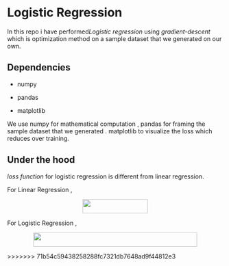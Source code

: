 # Logistic Regression

In this repo i have performed*Logistic regression* using *gradient-descent* which is optimization method on a sample dataset that we generated on our own.

## Dependencies

- numpy

- pandas

- matplotlib

We use numpy for mathematical computation , pandas for framing the sample dataset that we generated . matplotlib to visualize the loss which reduces over training.

## Under the hood

 *loss function* for logistic regression is different from linear regression.

For Linear Regression ,

<p align="center"><img src="/from_scratch/logistic_regression/gradient-descent/tex/f81a893ca8e5ebd4cae3c4cc919d31ee.svg?invert_in_darkmode&sanitize=true" align=middle width=152.1768435pt height=32.990165999999995pt/></p>


For Logistic Regression ,


<p align="center"><img src="/from_scratch/logistic_regression/gradient-descent/tex/990a43ac9c0e7b0d6a96fab23cf7db97.svg?invert_in_darkmode&sanitize=true" align=middle width=382.0617009pt height=32.990165999999995pt/></p>
>>>>>>> 71b54c59438258288fc7321db7648ad9f44812e3




